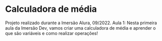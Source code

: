 # Calculadora de média

Projeto realizado durante a Imersão Alura, 09/2022. Aula 1: Nesta primeira aula da Imersão Dev, vamos criar uma calculadora de média e aprender o que são variáveis e como realizar operações!

